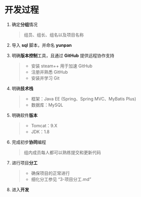 # 开发过程

1. 确定**分组**情况

   > 组员、组长、组名以及项目名称

2. 导入 **sql** 脚本，并命名 **yunpan**

3. 明确**版本控制**工具，且通过 **GitHub** 提供远程协作支持

   > - 安装 steam++ 用于加速 GitHub 
   > - 注册并熟悉 GitHub 
   > - 安装并学习 Git 

4. 明确**技术栈**

   > - 框架：Java EE (Spring、Spring MVC、MyBatis Plus)
   > - 数据库：MySQL

5. 明确软件**版本**

   > - Tomcat：9.X
   > - JDK：1.8

6. 完成初步**协同**编程

   > 组内成员每人都可以熟练提交和更新代码

7. 进行项目**分工**

   > - 确保项目的正常进行
   > - 细化分工参见 “3-项目分工.md”

8. 进入**开发**